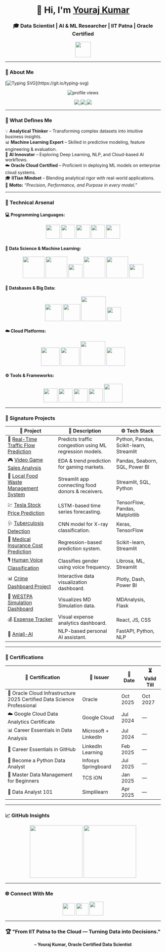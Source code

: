 <h1 align="center">👋 Hi, I'm <a href="https://www.linkedin.com/in/Youraj8271" target="_blank">Youraj Kumar</a></h1>
<h3 align="center">🎓 Data Scientist | AI & ML Researcher | IIT Patna | Oracle Certified</h3>

<p align="center">
  <img src="https://user-images.githubusercontent.com/87755170/184556521-557622be-bb3b-4393-a20c-7a5874983ee8.gif" width="50px" height="50px" />
</p>

---

### 🧠 About Me  
[![Typing SVG](https://readme-typing-svg.herokuapp.com?font=JetBrains+Mono&size=24&pause=1000&color=58A6FF&center=true&vCenter=true&width=950&lines=Data+Scientist+from+IIT+Patna.;Oracle+Cloud+Certified+Data+Science+Professional.;Turning+data+into+actionable+insights.;Passionate+about+AI%2C+ML+and+Big+Data.;Building+intelligent+systems+for+real-world+impact.)](https://git.io/typing-svg)

<p align="center">
  <img src="https://komarev.com/ghpvc/?username=Youraj8271&label=Profile%20Views&color=blueviolet&style=for-the-badge" alt="profile views"/>
</p>

<p align="center">
  <a href="https://www.linkedin.com/in/https://www.linkedin.com/in/youraj-kumar-584854276/" target="_blank">
    <img src="https://img.shields.io/badge/LinkedIn-%230077B5.svg?&style=for-the-badge&logo=linkedin&logoColor=white" />
  </a>
  <a href="https://www.instagram.com/yuvraaj__yv/" target="_blank">
    <img src="https://img.shields.io/badge/Instagram-%23E4405F.svg?&style=for-the-badge&logo=instagram&logoColor=white" />
  </a>
  <a href="mailto:yourajkumar15032@gmail.com">
    <img src="https://img.shields.io/badge/Gmail-D14836?style=for-the-badge&logo=gmail&logoColor=white" />
  </a>
</p>

---

### 🚀 What Defines Me
💡 **Analytical Thinker** – Transforming complex datasets into intuitive business insights.  
📊 **Machine Learning Expert** – Skilled in predictive modeling, feature engineering & evaluation.  
🧠 **AI Innovator** – Exploring Deep Learning, NLP, and Cloud-based AI workflows.  
☁️ **Oracle Cloud Certified** – Proficient in deploying ML models on enterprise cloud systems.  
🎓 **IITian Mindset** – Blending analytical rigor with real-world applications.  
🎯 **Motto:** *“Precision, Performance, and Purpose in every model.”*

---

### 🧰 Technical Arsenal

#### 💻 Programming Languages:
<p align="center">
  <img src="https://cdn.jsdelivr.net/gh/devicons/devicon/icons/python/python-original.svg" width="45" height="45" />
  <img src="https://cdn.jsdelivr.net/gh/devicons/devicon/icons/r/r-original.svg" width="45" height="45" />
  <img src="https://cdn.jsdelivr.net/gh/devicons/devicon/icons/html5/html5-original.svg" width="45" height="45" />
  <img src="https://cdn.jsdelivr.net/gh/devicons/devicon/icons/css3/css3-original.svg" width="45" height="45" />
  <img src="https://cdn.jsdelivr.net/gh/devicons/devicon/icons/javascript/javascript-original.svg" width="45" height="45" />
</p>

#### 🧮 Data Science & Machine Learning:
<p align="center">
  <img src="https://upload.wikimedia.org/wikipedia/commons/3/31/NumPy_logo_2020.svg" width="70" />
  <img src="https://upload.wikimedia.org/wikipedia/commons/e/ed/Pandas_logo.svg" width="70" />
  <img src="https://seaborn.pydata.org/_images/logo-tall-lightbg.svg" width="45" />
  <img src="https://scikit-learn.org/stable/_static/scikit-learn-logo-small.png" width="70" />
  <img src="https://pytorch.org/assets/images/pytorch-logo.png" width="70" />
  <img src="https://www.vectorlogo.zone/logos/tensorflow/tensorflow-icon.svg" width="45" />
</p>

#### 💾 Databases & Big Data:
<p align="center">
  <img src="https://cdn.jsdelivr.net/gh/devicons/devicon/icons/mysql/mysql-original-wordmark.svg" width="55" />
  <img src="https://cdn.jsdelivr.net/gh/devicons/devicon/icons/mongodb/mongodb-original-wordmark.svg" width="55" />
  <img src="https://upload.wikimedia.org/wikipedia/commons/0/05/Apache_Spark_logo.svg" width="80" />
  <img src="https://cdn.jsdelivr.net/gh/devicons/devicon/icons/sqlite/sqlite-original.svg" width="45" />
</p>

#### ☁️ Cloud Platforms:
<p align="center">
  <img src="https://cdn.worldvectorlogo.com/logos/amazon-web-services-2.svg" width="60" />
  <img src="https://cdn.worldvectorlogo.com/logos/google-cloud-1.svg" width="60" />
  <img src="https://cdn.worldvectorlogo.com/logos/oracle-6.svg" width="80" />
  <img src="https://cdn.worldvectorlogo.com/logos/microsoft-azure-3.svg" width="60" />
</p>

#### ⚙️ Tools & Frameworks:
<p align="center">
  <img src="https://cdn.jsdelivr.net/gh/devicons/devicon/icons/git/git-original.svg" width="45" />
  <img src="https://cdn.jsdelivr.net/gh/devicons/devicon/icons/github/github-original.svg" width="45" />
  <img src="https://cdn.jsdelivr.net/gh/devicons/devicon/icons/jupyter/jupyter-original-wordmark.svg" width="45" />
  <img src="https://streamlit.io/images/brand/streamlit-mark-color.png" width="45" />
  <img src="https://cdn.worldvectorlogo.com/logos/docker.svg" width="60" />
</p>

---

### 🧩 Signature Projects

| 🧠 Project | 🧾 Description | ⚙️ Tech Stack |
|-------------|----------------|----------------|
| 🚗 [Real-Time Traffic Flow Prediction](https://github.com/Youraj8271/real-time-traffic-prediction) | Predicts traffic congestion using ML regression models. | Python, Pandas, Scikit-learn, Streamlit |
| 🎮 [Video Game Sales Analysis](https://github.com/Youraj8271/video-game-sales-analysis) | EDA & trend prediction for gaming markets. | Pandas, Seaborn, SQL, Power BI |
| 🍛 [Local Food Waste Management System](https://github.com/Youraj8271/local-food-waste-management) | Streamlit app connecting food donors & receivers. | Streamlit, SQL, Python |
| 💹 [Tesla Stock Price Prediction](https://github.com/Youraj8271/Tesla-Stock-Price-Prediction) | LSTM-based time series forecasting. | TensorFlow, Pandas, Matplotlib |
| 🩺 [Tuberculosis Detection](https://github.com/Youraj8271/Tuberculosis_Detection_Using_Deep_Learning) | CNN model for X-ray classification. | Keras, TensorFlow |
| 🧾 [Medical Insurance Cost Prediction](https://github.com/Youraj8271/medical-insurance-cost-prediction) | Regression-based prediction system. | Scikit-learn, Streamlit |
| 🎙️ [Human Voice Classification](https://github.com/Youraj8271/human-voice-classification) | Classifies gender using voice frequency. | Librosa, ML, Streamlit |
| 📊 [Crime Dashboard Project](https://github.com/Youraj8271/crime-dashboard-project) | Interactive data visualization dashboard. | Plotly, Dash, Power BI |
| 🧬 [WESTPA Simulation Dashboard](https://github.com/Youraj8271/westpa-simulation-dashboard) | Visualizes MD Simulation data. | MDAnalysis, Flask |
| 💰 [Expense Tracker](https://github.com/Youraj8271/Expense-Tracker) | Visual expense analytics dashboard. | React, JS, CSS |
| 🤖 [Anjali-AI](https://github.com/Youraj8271/Anjali-AI) | NLP-based personal AI assistant. | FastAPI, Python, NLP |

---

### 🏅 Certifications
| 🧾 Certification | 🏢 Issuer | 📅 Date | ⏳ Valid Till |
|------------------|-----------|----------|----------------|
| 🧠 Oracle Cloud Infrastructure 2025 Certified Data Science Professional | Oracle | Oct 2025 | Oct 2027 |
| ☁️ Google Cloud Data Analytics Certificate | Google Cloud | Jul 2024 | — |
| 📊 Career Essentials in Data Analysis | Microsoft + LinkedIn | Jul 2024 | — |
| 🧰 Career Essentials in GitHub | LinkedIn Learning | Feb 2025 | — |
| 🐍 Become a Python Data Analyst | Infosys Springboard | Jul 2025 | — |
| 📗 Master Data Management for Beginners | TCS iON | Jan 2025 | — |
| 🧾 Data Analyst 101 | Simplilearn | Apr 2025 | — |

---

### 📈 GitHub Insights
<p align="center">
  <img src="https://github-readme-stats.vercel.app/api?username=Youraj8271&show_icons=true&theme=radical&count_private=true" height="170px" />
  <img src="https://github-readme-stats.vercel.app/api/top-langs/?username=Youraj8271&layout=compact&theme=radical&hide_border=true" height="170px" />
</p>

---

### 🌐 Connect With Me  
<p align="center">
  <a href="https://www.linkedin.com/in/Youraj8271" target="_blank"><img src="https://cdn.jsdelivr.net/gh/devicons/devicon/icons/linkedin/linkedin-original.svg" width="40" /></a>
  <a href="https://www.instagram.com/yuvraaj__yv/" target="_blank"><img src="https://upload.wikimedia.org/wikipedia/commons/a/a5/Instagram_icon.png" width="40" /></a>
  <a href="mailto:yourajkumar15032@gmail.com"><img src="https://upload.wikimedia.org/wikipedia/commons/4/4e/Gmail_Icon.png" width="45" /></a>
</p>

---

<h3 align="center">🏆 "From IIT Patna to the Cloud — Turning Data into Decisions."</h3>
<p align="center"><b>– Youraj Kumar, Oracle Certified Data Scientist</b></p>
